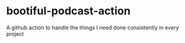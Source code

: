 # bootiful-podcast-action
A github action to handle the things I need done consistently in every project
